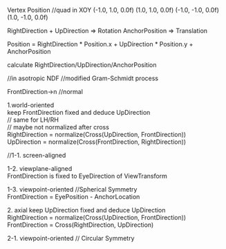 Vertex Position //quad in XOY
(-1.0, 1.0, 0.0f)
(1.0, 1.0, 0.0f)
(-1.0, -1.0, 0.0f)
(1.0, -1.0, 0.0f)

RightDirection + UpDirection => Rotation
AnchorPosition => Translation

Position = RightDirection * Position.x + UpDirection * Position.y + AnchorPosition

calculate RightDirection/UpDirection/AnchorPosition

//in asotropic NDF
//modified Gram-Schmidt process

FrontDirection->n //normal

1\.world-oriented  
keep FrontDirection fixed and deduce UpDirection  
// same for LH/RH  
// maybe not normalized after cross  
RightDirection = normalize(Cross(UpDirection, FrontDirection))  
UpDirection = normalize(Cross(FrontDirection, RightDirection))

//1-1\. screen-aligned  

1-2\. viewplane-aligned  
FrontDirection is fixed to EyeDirection of ViewTransform  

1-3\. viewpoint-oriented //Spherical Symmetry  
FrontDirection = EyePosition - AnchorLocation  

2\. axial 
keep UpDirection fixed and deduce UpDirection  
RightDirection = normalize(Cross(UpDirection, FrontDirection))  
FrontDirection = Cross(RightDirection, UpDirection) 

2-1\. viewpoint-oriented // Circular Symmetry
